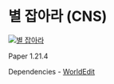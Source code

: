# 별 잡아라 (CNS)

[![별 잡아라](https://i.ytimg.com/vi/zCa1NfL-DII/maxresdefault.jpg)](https://www.youtube.com/watch?v=zCa1NfL-DII)

Paper 1.21.4

Dependencies - [WorldEdit](https://modrinth.com/plugin/worldedit)